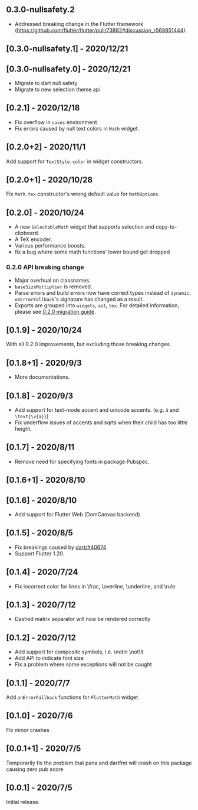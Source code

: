 ## 0.3.0-nullsafety.2

* Addressed breaking change in the Flutter framework (https://github.com/flutter/flutter/pull/73882#discussion_r568851444).

## [0.3.0-nullsafety.1] - 2020/12/21

## [0.3.0-nullsafety.0] - 2020/12/21
- Migrate to dart null safety
- Migrate to new selection theme api

## [0.2.1] - 2020/12/18
- Fix overflow in `cases` environment
- Fix errors caused by null text colors in `Math` widget.

## [0.2.0+2] - 2020/11/1
Add support for `TextStyle.color` in widget constructors.

## [0.2.0+1] - 2020/10/28
Fix `Math.tex` constructor's wrong default value for `MathOptions`.

## [0.2.0] - 2020/10/24
- A new `SelectableMath` widget that supports selection and copy-to-clipboard.
- A TeX encoder.
- Various performance boosts.
- fix a bug where some math functions' lower bound get dropped

### 0.2.0 API breaking change
- Major overhual on classnames.
- `baseSizeMultiplier` is removed.
- Parse errors and build errors now have correct types instead of `dynamic`. `onErrorFallback`'s signature has changed as a result.
- Exports are grouped into `widgets`, `ast`, `tex`.
For detailed information, please see [0.2.0 migration guide](doc/migration.0.2.0.md).

## [0.1.9] - 2020/10/24
With all 0.2.0 improvements, but excluding those breaking changes.

## [0.1.8+1] - 2020/9/3
- More documentations.
## [0.1.8] - 2020/9/3
- Add support for text-mode accent and unicode accents. (e.g. `ä` and `\text{\v{a}}`)
- Fix underflow issues of accents and sqrts when their child has too little height.
## [0.1.7] - 2020/8/11
- Remove need for specifying fonts in package Pubspec.
## [0.1.6+1] - 2020/8/10
## [0.1.6] - 2020/8/10
- Add support for Flutter Web (DomCanvas backend)
## [0.1.5] - 2020/8/5
- Fix breakings caused by [dart/#40674](https://github.com/dart-lang/sdk/issues/40674)
- Support Flutter 1.20.
## [0.1.4] - 2020/7/24
- Fix incorrect color for lines in \frac, \overline, \underline, and \rule
## [0.1.3] - 2020/7/12
- Dashed matrix separator will now be rendered correctly
## [0.1.2] - 2020/7/12
- Add support for composite symbols, i.e. \notin \not\lt
- Add API to indicate font size
- Fix a problem where some exceptions will not be caught
## [0.1.1] - 2020/7/7
Add `onErrorFallback` functions for `FlutterMath` widget
## [0.1.0] - 2020/7/6
Fix minor crashes
## [0.0.1+1] - 2020/7/5 
Temporarily fix the problem that pana and dartfmt will crash on this package causing zero pub score
## [0.0.1] - 2020/7/5 
Initial release.
